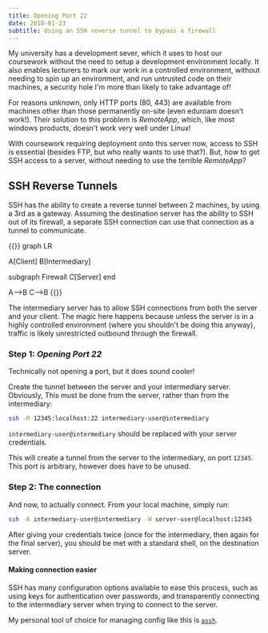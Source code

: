 ```yaml
---
title: Opening Port 22
date: 2018-01-23
subtitle: Using an SSH reverse tunnel to bypass a firewall
---
```


My university has a development sever, which it uses to host our coursework without the need to setup a development environment locally. It also enables lecturers to mark our work in a controlled environment, without needing to spin up an environment, and run untrusted code on their machines, a security hole I'm more than likely to take advantage of!

For reasons unknown, only HTTP ports (80, 443) are available from machines other than those permanently on-site (even eduroam doesn't work!). Their solution to this problem is _RemoteApp_, which, like most windows products, doesn't work very well under Linux!

With coursework requiring deployment onto this server now, access to SSH is essential (besides FTP, but who really wants to use that?). But, how to get SSH access to a server, without needing to use the terrible _RemoteApp_?

## SSH Reverse Tunnels
SSH has the ability to create a reverse tunnel between 2 machines, by using a 3rd as a gateway. Assuming the destination server has the ability to SSH out of its firewall, a separate SSH connection can use that connection as a tunnel to communicate.

{{<mermaid caption="Network layout">}}
graph LR

A[Client]
B[Intermediary]

subgraph Firewall
C[Server]
end

A-->B
C-->B
{{</mermaid>}}

The intermediary server has to allow SSH connections from both the server and your client. The magic here happens because unless the server is in a highly controlled environment (where you shouldn't be doing this anyway), traffic is likely unrestricted outbound through the firewall.

### Step 1: _Opening Port 22_
Technically not opening a port, but it does sound cooler!

Create the tunnel between the server and your intermediary server. Obviously, This must be done from the server, rather than from the intermediary:

```bash
ssh -R 12345:localhost:22 intermediary-user@intermediary
```

`intermediary-user@intermediary` should be replaced with your server credentials.

This will create a tunnel from the server to the intermediary, on port `12345`. This port is arbitrary, however does have to be unused.

### Step 2: The connection
And now, to actually connect. From your local machine, simply run:

```bash
ssh -A intermediary-user@intermediary -W server-user@localhost:12345
```

After giving your credentials twice (once for the intermediary, then again for the final server), you should be met with a standard shell, on the destination server.

#### Making connection easier
SSH has many configuration options available to ease this process, such as using keys for authentication over passwords, and transparently connecting to the intermediary server when trying to connect to the server.

My personal tool of choice for managing config like this is [`assh`](https://github.com/moul/advanced-ssh-config).
